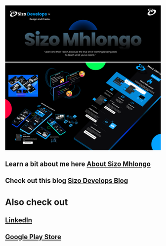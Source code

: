 [![HeaderImage](./images/GitHub.png)](https://github.com/SizoDevelops)
[![HeaderImage](./images/Cover.png)](https://github.com/SizoDevelops)

## Learn a bit about me here [About Sizo Mhlongo](https://www.sizodevelops.com/about)

## Check out this blog [Sizo Develops Blog](https://www.sizodevelops.com/blog)

# Also check out

## <a href="https://www.linkedin.com/in/sizo-dev/" target="_blank">LinkedIn</a>

## <a href="https://play.google.com/store/apps/dev?id=6161771705630251284" target="_blank">Google Play Store</a>

